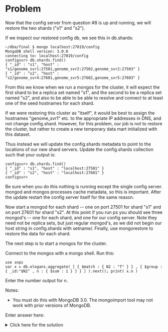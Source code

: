 # Problem
Now that the config server from question #8 is up and running, we will restore the two shards ("s1" and "s2").

If we inspect our restored config db, we see this in db.shards:

    ~/dba/final $ mongo localhost:27019/config
    MongoDB shell version: 3.0.0
    connecting to: localhost:27019/config
    configsvr> db.shards.find()
    { "_id" : "s1", "host" : "s1/genome_svr1:27501,genome_svr2:27502,genome_svr2:27503" }
    { "_id" : "s2", "host" : "s2/genome_svr4:27601,genome_svr5:27602,genome_svr5:27603" }

From this we know when we run a mongos for the cluster, it will expect the first shard to be a replica set named "s1", and the second to be a replica set named "s2", and also to be able to be able to resolve and connect to at least one of the seed hostnames for each shard.

If we were restoring this cluster as "itself", it would be best to assign the hostnames "genome_svr1" etc. to the appropriate IP addresses in DNS, and not change config.shard. However, for this problem, our job is not to restore the cluster, but rather to create a new temporary data mart initialized with this dataset.

Thus instead we will update the config.shards metadata to point to the locations of our new shard servers. Update the config.shards collection such that your output is:

    configsvr> db.shards.find()
    { "_id" : "s1", "host" : "localhost:27501" }
    { "_id" : "s2", "host" : "localhost:27601" }
    configsvr>

Be sure when you do this nothing is running except the single config server. mongod and mongos processes cache metadata, so this is important. After the update restart the config server itself for the same reason.

Now start a mongod for each shard -- one on port 27501 for shard "s1" and on port 27601 for shard "s2". At this point if you run ps you should see three mongod's -- one for each shard, and one for our config server. Note they need not be replica sets, but just regular mongod's, as we did not begin our host string in config.shards with setname/. Finally, use mongorestore to restore the data for each shard.

The next step is to start a mongos for the cluster.

Connect to the mongos with a mongo shell. Run this:

    use snps
    var x = db.elegans.aggregate( [ { $match : { N2 : "T" } } , { $group : { _id:"$N2" , n : { $sum : 1 } } } ] ).next(); print( x.n )

Enter the number output for n.

Notes:
 - You must do this with MongoDB 3.0. The mongoimport tool may not work with prior versions of MongoDB.

Enter answer here:

<details>
  <summary>Click here for the solution</summary>
    <ul>
      <li>47664</li>
	</ul>
</details>